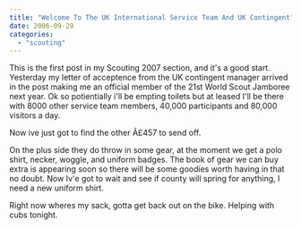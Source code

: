 ```yaml
---
title: "Welcome To The UK International Service Team And UK Contingent"
date: 2006-09-29
categories: 
  - "scouting"
---
```


This is the first post in my Scouting 2007 section, and it's a good start. Yesterday my letter of acceptence from the UK contingent manager arrived in the post making me an official member of the 21st World Scout Jamboree next year. Ok so potientially i'll be empting toilets but at leased I'll be there with 8000 other service team members, 40,000 participants and 80,000 visitors a day.

Now ive just got to find the other Â£457 to send off.

On the plus side they do throw in some gear, at the moment we get a polo shirt, necker, woggle, and uniform badges. The book of gear we can buy extra is appearing soon so there will be some goodies worth having in that no doubt. Now Iv'e got to wait and see if county will spring for anything, I need a new uniform shirt.

Right now wheres my sack, gotta get back out on the bike. Helping with cubs tonight.
